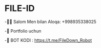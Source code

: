 # FILE-ID

-👋🏻 Salom Men bilan Aloqa: +998935338025

-🐍 Portfolio uchun

-🤖 BOT KODI : https://t.me/FileDown_Robot
